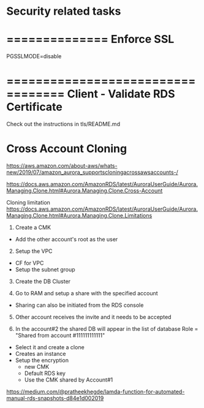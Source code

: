 # Security related tasks

==============
Enforce SSL
==============
PGSSLMODE=disable


==================================
Client - Validate RDS Certificate
==================================
Check out the instructions in tls/README.md



Cross Account Cloning
=====================
https://aws.amazon.com/about-aws/whats-new/2019/07/amazon_aurora_supportscloningacrossawsaccounts-/

https://docs.aws.amazon.com/AmazonRDS/latest/AuroraUserGuide/Aurora.Managing.Clone.html#Aurora.Managing.Clone.Cross-Account


Cloning limitation
https://docs.aws.amazon.com/AmazonRDS/latest/AuroraUserGuide/Aurora.Managing.Clone.html#Aurora.Managing.Clone.Limitations

1. Create a CMK
* Add the other account's root as the user

2. Setup the VPC
* CF for VPC
* Setup the subnet group

3. Create the DB Cluster

4. Go to RAM and setup a share with the specified account
* Sharing can also be initiated from the RDS console

5. Other account receives the invite and it needs to be accepted

6. In the account#2 the shared DB will appear in the list of database
Role = "Shared from account #111111111111"
* Select it and create a clone
* Creates an instance
* Setup the encryption 
    - new CMK
    - Default RDS key
    - Use the CMK shared by Account#1


https://medium.com/@pratheekhegde/lamda-function-for-automated-manual-rds-snapshots-d84e1d002019